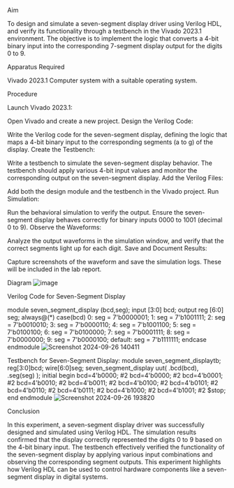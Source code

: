 Aim

To design and simulate a seven-segment display driver using Verilog HDL, and verify its functionality through a testbench in the Vivado 2023.1 environment. The objective is to implement the logic that converts a 4-bit binary input into the corresponding 7-segment display output for the digits 0 to 9.

Apparatus Required

Vivado 2023.1
Computer system with a suitable operating system.

Procedure

Launch Vivado 2023.1:

Open Vivado and create a new project.
Design the Verilog Code:

Write the Verilog code for the seven-segment display, defining the logic that maps a 4-bit binary input to the corresponding segments (a to g) of the display.
Create the Testbench:

Write a testbench to simulate the seven-segment display behavior. The testbench should apply various 4-bit input values and monitor the corresponding output on the seven-segment display.
Add the Verilog Files:

Add both the design module and the testbench in the Vivado project.
Run Simulation:

Run the behavioral simulation to verify the output. Ensure the seven-segment display behaves correctly for binary inputs 0000 to 1001 (decimal 0 to 9).
Observe the Waveforms:

Analyze the output waveforms in the simulation window, and verify that the correct segments light up for each digit.
Save and Document Results:

Capture screenshots of the waveform and save the simulation logs. These will be included in the lab report.

Diagram
![image](https://github.com/user-attachments/assets/d7ecb419-906e-4e3b-9b82-f86ced4f364a)


Verilog Code for Seven-Segment Display

module seven_segment_display (bcd,seg);
    input [3:0] bcd;
    output reg [6:0] seg;
    always@(*)
        case(bcd)
           0: seg = 7'b0000001;
           1: seg = 7'b1001111;
           2: seg = 7'b0010010;
           3: seg = 7'b0000110;
           4: seg = 7'b1001100;
           5: seg = 7'b0100100;
           6: seg = 7'b0100000;
           7: seg = 7'b0001111;
           8: seg = 7'b0000000;
           9: seg = 7'b0000100;
            default: seg = 7'b1111111; 
        endcase
endmodule
![Screenshot 2024-09-26 140411](https://github.com/user-attachments/assets/98a40490-f048-4ffa-91b8-36381be9dc53)

Testbench for Seven-Segment Display:
module seven_segment_displaytb;
 reg[3:0]bcd; 
 wire[6:0]seg; 
 seven_segment_display uut(
 .bcd(bcd),
 .seg(seg)
 ); 
 initial begin
  bcd=4'b0000; 
  #2 bcd=4'b0000;
  #2 bcd=4'b0001;
  #2 bcd=4'b0010;
  #2 bcd=4'b0011;
  #2 bcd=4'b0100;
  #2 bcd=4'b0101;
  #2 bcd=4'b0110;
  #2 bcd=4'b0111;
  #2 bcd=4'b1000; 
  #2 bcd=4'b1001; 
  #2 $stop; 
 end 
endmodule
![Screenshot 2024-09-26 193820](https://github.com/user-attachments/assets/6403e7e6-1f0f-471a-b645-599b29904758)

Conclusion

In this experiment, a seven-segment display driver was successfully designed and simulated using Verilog HDL. The simulation results confirmed that the display correctly represented the digits 0 to 9 based on the 4-bit binary input. The testbench effectively verified the functionality of the seven-segment display by applying various input combinations and observing the corresponding segment outputs. This experiment highlights how Verilog HDL can be used to control hardware components like a seven-segment display in digital systems.
